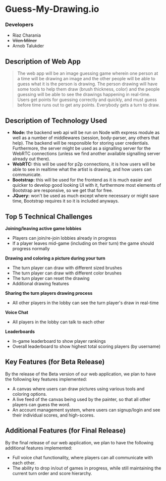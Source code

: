 # Guess-My-Drawing.io

### Developers
* Riaz Charania
* ~~Vilen Milner~~
* Arnob Talukder

## Description of Web App
> The web app will be an image guessing game wherein one person at a time will be drawing an image and the other people will be able to guess what it is the person is drawing. The person drawing will have some tools to help them draw (brush thickness, color) and the people guessing will be able to see the drawings happening in real-time. Users get points for guessing correctly and quickly, and must guess before time runs out to get any points. Everybody gets a turn to draw.

## Description of Technology Used
* **Node:** the backend web api will be run on Node with express module as well as a number of middlewares (session, body-parser, any others that help). The backend will be responsible for storing user credentials. Furthermore, the server might be used as a signalling server for the WebRTC connections (unless we find another available signalling server already out there). 
* **WebRTC:** this will be used for p2p connections, it is how users will be able to see in realtime what the artist is drawing, and how users can communicate.
* **Bootstrap:** this will be used for the frontend as it is much easier and quicker to develop good looking UI with it, furthermore most elements of Bootstrap are responsive, so we get that for free.
* **JQuery:** won't be used as much except where necessary or might save time, Bootstrap requires it so it is included anyways.

## Top 5 Technical Challenges
**Joining/leaving active game lobbies**

 * Players can join/re-join lobbies already in progress
 * If a player leaves mid-game (including on their turn) the game should progress normally

**Drawing and coloring a picture during your turn**

 * The turn player can draw with different sized brushes
 * The turn player can draw with different color brushes
 * The turn player can reset the drawing
 * Additional drawing features

**Sharing the turn players drawing process**

 * All other players in the lobby can see the turn player's draw in real-time

**Voice Chat**

 * All players in the lobby can talk to each other

**Leaderboards**

 * In-game leaderboard to show player rankings
 * Overall leaderboard to show highest total scoring players (by username)

## Key Features (for Beta Release)
By the release of the Beta version of our web application, we plan to have the following key features implemented:

* A canvas where users can draw pictures using various tools and coloring options.
* A live feed of the canvas being used by the painter, so that all other players can guess the word.
* An account management system, where users can signup/login and see their individual scores, and high-scores.

## Additional Features (for Final Release)
By the final release of our web application, we plan to have the following additional  features implemented:

* Full voice chat functionality, where players can all communicate with each other.
* The ability to drop in/out of games in progress, while still maintaining the current turn order and score hierarchy.
